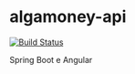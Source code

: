 # algamoney-api
[![Build Status](https://travis-ci.com/gullit21/algamoney-api.svg?token=pVEQytFQpMVvt5yhGLC5&branch=master)](https://travis-ci.com/gullit21/algamoney-api)

Spring Boot e Angular

